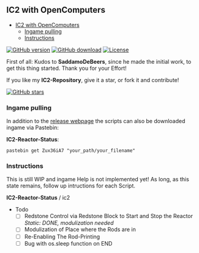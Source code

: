 
## IC2 with OpenComputers

- [IC2 with OpenComputers](#ic2-with-opencomputers)
  - [Ingame pulling](#ingame-pulling)
  - [Instructions](#instructions)

[![GitHub version](https://img.shields.io/github/release/SproOve/IC2.svg)](https://img.shields.io/github/downloads/SproOve/IC2/latest)
[![GitHub download](https://img.shields.io/github/downloads/SproOve/IC2/latest/total.svg)](https://img.shields.io/github/downloads/SproOve/IC2/latest)
[![License](https://img.shields.io/github/license/SproOve/IC2.svg)](https://github.com/SproOve/IC2/LICENSE.txt)


First of all: Kudos to **SaddamoDeBeers**, since he made the initial work, to get this thing started. Thank you for your Effort!

If you like my **IC2-Repository**, give it a star, or fork it and contribute!

[![GitHub stars](https://img.shields.io/github/stars/SproOve/IC2.svg?style=social)](https://github.com/SproOve/IC2/stargazers)

### Ingame pulling
In addition to the [release webpage](https://github.com/SproOve/IC2) the scripts can also be downloaded ingame via Pastebin:

**IC2-Reactor-Status**: 
```
pastebin get Zux36iA7 "your_path/your_filename"
```

### Instructions
This is still WIP and ingame Help is not implemented yet!
As long, as this state remains, follow up intructions for each Script.

**IC2-Reactor-Status** / ic2

- Todo 
  - [ ] Redstone Control via Redstone Block to Start and Stop the Reactor
    _Static: DONE, modulization needed_
  - [ ] Modulization of Place where the Rods are in
  - [ ] Re-Enabling The Rod-Printing
  - [ ] Bug with os.sleep function on END
